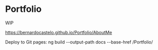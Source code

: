 # Portfolio

WIP

https://bernardocastelo.github.io/Portfolio/AboutMe

Deploy to Git pages: 
ng build --output-path docs --base-href /Portfolio/

